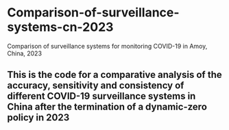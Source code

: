 # Comparison-of-surveillance-systems-cn-2023
Comparison of surveillance systems for monitoring COVID-19 in Amoy, China, 2023

## This is the code for a comparative analysis of the accuracy, sensitivity and consistency of different COVID-19 surveillance systems in China after the termination of a dynamic-zero policy in 2023


